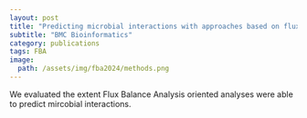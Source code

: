 ```yaml
---
layout: post
title: "Predicting microbial interactions with approaches based on flux balance analysis: an evaluation"
subtitle: "BMC Bioinformatics"
category: publications
tags: FBA
image:
  path: /assets/img/fba2024/methods.png
---
```




We evaluated the extent Flux Balance Analysis oriented analyses were able to predict mircobial interactions. 

